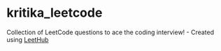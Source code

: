 # kritika_leetcode
Collection of LeetCode questions to ace the coding interview! - Created using [LeetHub](https://github.com/QasimWani/LeetHub)
